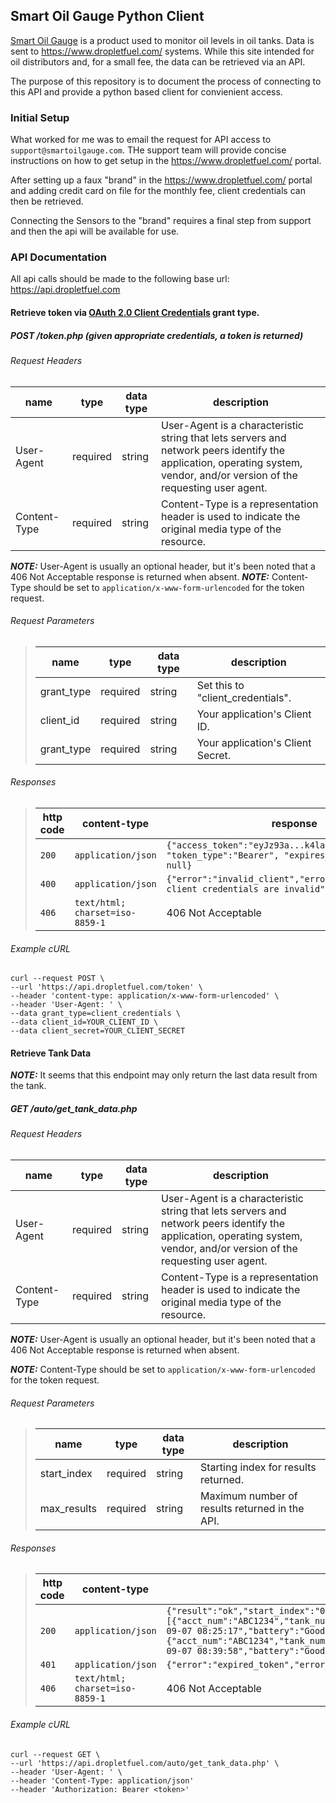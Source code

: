 ## Smart Oil Gauge Python Client

[Smart Oil Gauge](https://www.smartoilgauge.com/) is a product used to monitor 
oil levels in oil tanks.  Data is sent to <https://www.dropletfuel.com/> 
systems. While this site intended for oil distributors and, for a small fee, 
the data can be retrieved via an API.

The purpose of this repository is to document the process of connecting to this
API and provide a python based client for convienient access.

### Initial Setup

What worked for me was to email the request for API access to 
`support@smartoilgauge.com`. THe support team will provide concise instructions
on how to get setup in the <https://www.dropletfuel.com/> portal. 

After setting up a faux "brand" in the <https://www.dropletfuel.com/> portal 
and adding credit card on file for the monthly fee, client credentials can then
be retrieved.

Connecting the Sensors to the "brand" requires a final step from support and then
the api will be available for use.

### API Documentation

All api calls should be made to the following base url: <https://api.dropletfuel.com>

#### Retrieve token via [OAuth 2.0 Client Credentials](https://oauth.net/2/grant-types/client-credentials/) grant type.

##### POST /token.php (given appropriate credentials, a token is returned)

###### Request Headers

| name         | type     | data type | description                                                                                                                                                                |
|--------------|----------|-----------|----------------------------------------------------------------------------------------------------------------------------------------------------------------------------|
| User-Agent   | required | string    | User-Agent is a characteristic string that lets servers and network peers identify the application, operating system, vendor, and/or version of the requesting user agent. |
| Content-Type | required | string    | Content-Type is a representation header is used to indicate the original media type of the resource.                                                                       |

**_NOTE:_** User-Agent is usually an optional header, but it's been noted that a 406 Not Acceptable response is returned when absent.
**_NOTE:_** Content-Type should be set to `application/x-www-form-urlencoded` for the token request.

###### Request Parameters

> | name         | type     | data type | description                       |
> |--------------|----------|-----------|-----------------------------------|
> | grant_type   | required | string    | Set this to "client_credentials". |
> | client_id    | required | string    | Your application's Client ID.     |
> | grant_type   | required | string    | Your application's Client Secret. |


###### Responses

> | http code | content-type                    | response                                                                                         |
> |-----------|---------------------------------|--------------------------------------------------------------------------------------------------|
> | `200`     | `application/json`              | `{"access_token":"eyJz93a...k4laUWw", "token_type":"Bearer", "expires_in":3600, "scope": null}`  |
> | `400`     | `application/json`              | `{"error":"invalid_client","error_description":"The client credentials are invalid"}`            |
> | `406`     | `text/html; charset=iso-8859-1` | 406 Not Acceptable                                                                               |

###### Example cURL

```shell
curl --request POST \
--url 'https://api.dropletfuel.com/token' \
--header 'content-type: application/x-www-form-urlencoded' \
--header 'User-Agent: ' \
--data grant_type=client_credentials \
--data client_id=YOUR_CLIENT_ID \
--data client_secret=YOUR_CLIENT_SECRET
```

#### Retrieve Tank Data

**_NOTE:_** It seems that this endpoint may only return the last data result from the tank.


##### GET /auto/get_tank_data.php

###### Request Headers

| name         | type     | data type | description                                                                                                                                                                |
|--------------|----------|-----------|----------------------------------------------------------------------------------------------------------------------------------------------------------------------------|
| User-Agent   | required | string    | User-Agent is a characteristic string that lets servers and network peers identify the application, operating system, vendor, and/or version of the requesting user agent. |
| Content-Type | required | string    | Content-Type is a representation header is used to indicate the original media type of the resource.                                                                       |

**_NOTE:_** User-Agent is usually an optional header, but it's been noted that a 406 Not Acceptable response is returned when absent.

**_NOTE:_** Content-Type should be set to `application/x-www-form-urlencoded` for the token request.


###### Request Parameters

> | name        | type     | data type | description                                    |
> |-------------|----------|-----------|------------------------------------------------|
> | start_index | required | string    | Starting index for results returned.           |
> | max_results | required | string    | Maximum number of results returned in the API. |


###### Responses

> | http code | content-type                    | response                                                                                                                                                                                                                                                                                                                                                                            |
> |-----------|---------------------------------|-------------------------------------------------------------------------------------------------------------------------------------------------------------------------------------------------------------------------------------------------------------------------------------------------------------------------------------------------------------------------------------|
> | `200`     | `application/json`              | `{"result":"ok","start_index":"0","max_results":"1000","data":[{"acct_num":"ABC1234","tank_num":"1","gallons":"307.74","tank_volume":"660","sensor_id":"1123456789","last_read":"2023-09-07 08:25:17","battery":"Good"},{"acct_num":"ABC1234","tank_num":"1","gallons":"178.72","tank_volume":"660","sensor_id":"1123456789","last_read":"2023-09-07 08:39:58","battery":"Good"}]}` |
> | `401`     | `application/json`              | `{"error":"expired_token","error_description":"The access token provided is invalid"}`                                                                                                                                                                                                                                                                                              |
> | `406`     | `text/html; charset=iso-8859-1` | 406 Not Acceptable                                                                                                                                                                                                                                                                                                                                                                  |


###### Example cURL

```shell
curl --request GET \
--url 'https://api.dropletfuel.com/auto/get_tank_data.php' \
--header 'User-Agent: ' \
--header 'Content-Type: application/json'
--header 'Authorization: Bearer <token>'
```
